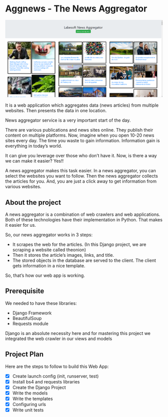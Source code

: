 # Aggnews - The News Aggregator

![img.png](img.png)

It is a web application which aggregates data (news articles) from multiple
websites. Then presents the data in one location.

News aggregator service is a very important start of the day.

There are various publications and news sites online. They publish their content
on multiple platforms. Now, imagine when you open 10-20 news sites every day.
The time you waste to gain information. Information gain is everything in
today’s world.

It can give you leverage over those who don’t have it. Now, is there a way we
can make it easier? Yes!!

A news aggregator makes this task easier. In a news aggregator, you can select
the websites you want to follow. Then the news aggregator collects the articles
for you. And, you are just a click away to get information from various
websites.

## About the project

A news aggregator is a combination of web crawlers and web applications. Both of
these technologies have their implementation in Python. That makes it easier for
us.

So, our news aggregator works in 3 steps:

- It scrapes the web for the articles. (In this Django project, we are scraping
  a website called theonion)
- Then it stores the article’s images, links, and title.
- The stored objects in the database are served to the client. The client gets
  information in a nice template.

So, that’s how our web app is working.

## Prerequisite

We needed to have these libraries:

- Django Framework
- BeautifulSoup
- Requests module

Django is an absolute necessity here and for mastering this project we integrated
the web crawler in our views and models

## Project Plan

Here are the steps to follow to build this Web App:

- [x] Create launch config (init, runserver, test)
- [x] Install bs4 and requests libraries
- [x] Create the Django Project
- [x] Write the models
- [x] Write the templates
- [x] Configuring urls
- [x] Write unit tests
